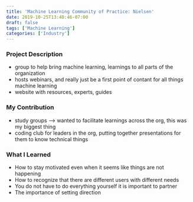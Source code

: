 ```yaml
---
title: 'Machine Learning Community of Practice: Nielsen'
date: 2019-10-25T13:40:46-07:00
draft: false
tags: ['Machine Learning']
categories: ['Industry']
---
```



### Project Description

*   group to help bring machine learning, learnings to all parts of the organization 
*   hosts webinars, and really just be a first point of contant for all things machine learning 
*   website with resources, experts, guides 

### My Contribution

*   study groups --> wanted to facilitate learnings across the org, this was my biggest thing 
*   coding club for leaders in the org, putting together presentations for them to know technical things

### What I Learned

*   How to stay motivated even when it seems like things are not happening 
*   How to recognize that there are different users with different needs 
*   You do not have to do everything yourself it is important to partner 
*   The importance of setting direction